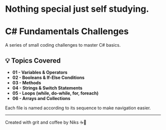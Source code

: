 # Nothing special just self studying.

# C# Fundamentals Challenges

A series of small coding challenges to master C# basics.

## 💡 Topics Covered

- **01 - Variables & Operators**
- **02 - Booleans & If-Else Conditions**
- **03 - Methods**
- **04 - Strings & Switch Statements**
- **05 - Loops (while, do-while, for, foreach)**
- **06 - Arrays and Collections**

Each file is named according to its sequence to make navigation easier.

---

Created with grit and coffee by Niks ☕🐺

